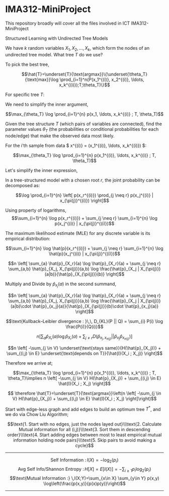 # IMA312-MiniProject
This repository broadly will cover all the files involved in ICT IMA312-MiniProject


Structured Learning with Undirected Tree Models 


We have $k$ random variables $X_1, X_2, \ldots, X_k$, which form the nodes of an undirected tree model.  What tree $T$ do we use?


To pick the best tree,

$$\hat{T}=\underset{T}{\text{argmax}}\{\underset{\theta_T}{\text{max}}\log \prod_{i=1}^n(P(x_1^{(i)}, x_2^{(i)}, \ldots, x_k^{(i)});T;\theta_T)\}$$

For specific tree $T$:

We need to simplify the inner argument, 

$$\max_{\theta_T} \log \prod_{i=1}^{n} p(x_1, \ldots, x_k^{(i)} ; T, \theta_T)$$

Given the tree structure $T$ (which pairs of variables are connected), find the parameter values $\theta_T$ (the probabilities or conditional probabilities for each node/edge) that make the observed data most likely.

For the i'th sample from data $ x^{(i)} = (x_1^{(i)}, \ldots, x_k^{(i)}) $:

$$\max_{\theta_T} \log \prod_{i=1}^{n} p(x_1^{(i)}, \ldots, x_k^{(i)} ; T, \theta_T)$$

Let's simplify the inner expression,

In a tree-structured model with a chosen root $r$, the joint probability can be decomposed as:

$$\log \prod_{i=1}^{n} \left[ p(x_r^{(i)}) \prod_{j \neq r} p(x_j^{(i)} | x_{\pi(j)}^{(i)}) \right]$$

Using property of logarithms, 
$$\sum_{i=1}^{n} \log p(x_r^{(i)}) + \sum_{j \neq r} \sum_{i=1}^{n} \log p(x_j^{(i)} | x_{\pi(j)}^{(i)})$$

The maximum likelihood estimate (MLE) for any discrete variable is its empirical distribution:

$$\sum_{i=1}^{n} \log \hat{p}(x_r^{(i)}) + \sum_{j \neq r} \sum_{i=1}^{n} \log \hat{p}(x_j^{(i)} | x_{\pi(j)}^{(i)})$$


$$n \left[ \sum_{a} \hat{p}_{X_r}(a) \log \hat{p}_{X_r}(a) + \sum_{j \neq r} \sum_{a,b} \hat{p}_{X_j, X_{\pi(j)}}(a,b) \log \frac{\hat{p}_{X_j | X_{\pi(j)}}(a|b)}{\hat{p}_{X_{\pi(j)}}(b)} \right]$$

Multiply and Divide by $\hat{p}_{x_j}(a)$ in the second summand,

$$n \left[ \sum_{a} \hat{p}_{X_r}(a) \log \hat{p}_{X_r}(a) + \sum_{j \neq r} \sum_{a,b} \hat{p}_{X_j, X_{\pi(j)}}(a,b) \log \frac{\hat{p}_{X_j | X_{\pi(j)}}(a|b)\cdot \hat{p}_{x_j}(a)}{\hat{p}_{X_{\pi(j)}}(b)\cdot \hat{p}_{x_j}(a)} \right]$$

$$\text{Kullback–Leibler divergence : }\,\, D_{KL}(P || Q) =  \sum_{i} P(i) \log \frac{P(i)}{Q(i)}$$

$$n \left[ \sum_{a} \hat{p}_{X_r}(a) \log \hat{p}_{X_r}(a) + \sum_{j \neq r} D(\hat{p}_{x_j,x_{\pi(j)}}||\hat{p}_{x_j}\hat{p}_{x_{\pi(j)}}) \right]$$


$$n \left[ -\sum_{j \in V} \underset{\text{stays same}}{H(\hat{p}_{X_j})} + \sum_{(i,j) \in E} \underset{\text{depends on T}}{\hat{I}(X_i ; X_j)} \right]$$

Therefore we arrive at;

$$\max_{\theta_T} \log \prod_{i=1}^{n} p(x_1^{(i)}, \ldots, x_k^{(i)} ; T, \theta_T)\implies n \left[ -\sum_{j \in V} H(\hat{p}_{X_j}) + \sum_{(i,j) \in E} \hat{I}(X_i ; X_j) \right]$$


$$ \therefore \hat{T}=\underset{T}{\text{argmax}}\left(n \left[ -\sum_{j \in V} H(\hat{p}_{X_j}) + \sum_{(i,j) \in E} \hat{I}(X_i ; X_j) \right]\right)$$


Start with edge-less graph and add edges to build an optimum tree $T^*$, and we do via Chow Liu Algorithm;

$$\text{1. Start with no edges, just the nodes layed out}\\\text{2. Calculate Mutual information for all (i,j)}\\\text{3. Sort them in descending order}\\\text{4. Start adding edges between most to least empirical mutual information holding node pairs}\\\text{5. Skip pairs to avoid making a cycle}$$

---

$$\text{Self Information :} \,I(X) = -\log_2(p_i)$$
$$\text{Avg Self Info/Shannon Entropy :} \,H[X] =E[I(X)] = -\sum_{i\ge 1} p_i \log_2(p_i)$$
$$\text{Mutual Information :} \,I(X;Y)=\sum_{x\in X} \sum_{y\in Y} p(x,y) \log\left(\frac{p(x,y)}{p(x)p(y)}\right)$$

---
